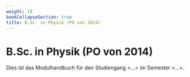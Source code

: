 ```yaml
---
weight: 10
bookCollapseSection: true
title: B.Sc. in Physik (PO von 2014)
---
```


# B.Sc. in Physik (PO von 2014)

Dies ist das Modulhandbuch für den Studiengang <…> im Semester <…>.
